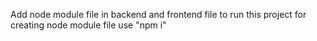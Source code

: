 Add node module file in backend and frontend file to run this project for creating node module file use "npm i"
